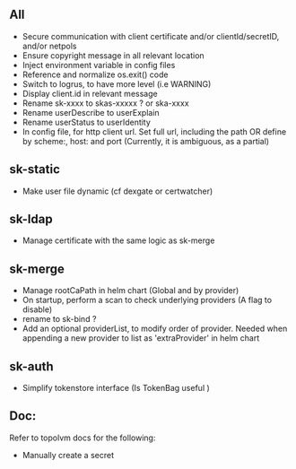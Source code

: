 
## All

- Secure communication with client certificate and/or clientId/secretID, and/or netpols
- Ensure copyright message in all relevant location
- Inject environment variable in config files
- Reference and normalize os.exit() code
- Switch to logrus, to have more level (i.e WARNING)
- Display client.id in relevant message
- Rename sk-xxxx to skas-xxxxx ? or ska-xxxx
- Rename userDescribe to userExplain
- Rename userStatus to userIdentity
- In config file, for http client url. Set full url, including the path OR define by scheme:, host: and port (Currently, it is ambiguous, as a partial)
 
## sk-static

- Make user file dynamic (cf dexgate or certwatcher)

## sk-ldap

- Manage certificate with the same logic as sk-merge

## sk-merge

- Manage rootCaPath in helm chart (Global and  by provider)
- On startup, perform a scan to check underlying providers (A flag to disable)
- rename to sk-bind ?
- Add an optional providerList, to modify order of provider. Needed when appending a new provider to list as 'extraProvider' in helm chart

## sk-auth

- Simplify tokenstore interface (Is TokenBag useful )

## Doc:

Refer to topolvm docs for the following:
- Manually create a secret



